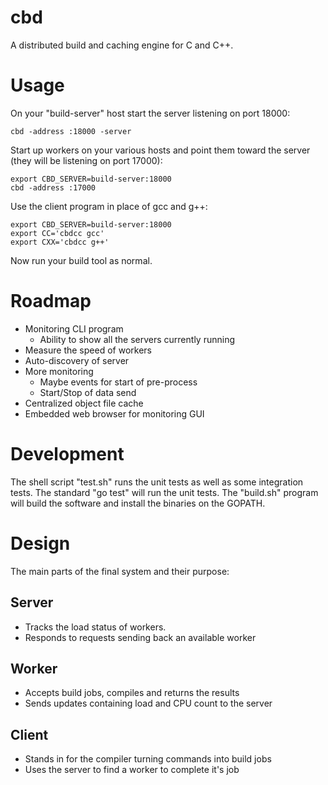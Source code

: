 cbd
====

A distributed build and caching engine for C and C++.


Usage
======

On your "build-server" host start the server listening on port 18000:

    cbd -address :18000 -server

Start up workers on your various hosts and point them toward the
server (they will be listening on port 17000):

    export CBD_SERVER=build-server:18000
    cbd -address :17000

Use the client program in place of gcc and g++:

    export CBD_SERVER=build-server:18000
    export CC='cbdcc gcc'
    export CXX='cbdcc g++'

Now run your build tool as normal.


Roadmap
========

 - Monitoring CLI program
   - Ability to show all the servers currently running
 - Measure the speed of workers
 - Auto-discovery of server
 - More monitoring
   - Maybe events for start of pre-process
   - Start/Stop of data send
 - Centralized object file cache
 - Embedded web browser for monitoring GUI


Development
============

The shell script "test.sh" runs the unit tests as well as some integration
tests. The standard "go test" will run the unit tests. The "build.sh" program
will build the software and install the binaries on the GOPATH.


Design
=======

The main parts of the final system and their purpose:

Server
-------

 - Tracks the load status of workers.
 - Responds to requests sending back an available worker

Worker
-------

 - Accepts build jobs, compiles and returns the results
 - Sends updates containing load and CPU count to the server

Client
-------

 - Stands in for the compiler turning commands into build jobs
 - Uses the server to find a worker to complete it's job

